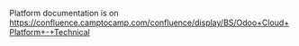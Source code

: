 Platform documentation is on
https://confluence.camptocamp.com/confluence/display/BS/Odoo+Cloud+Platform+-+Technical
